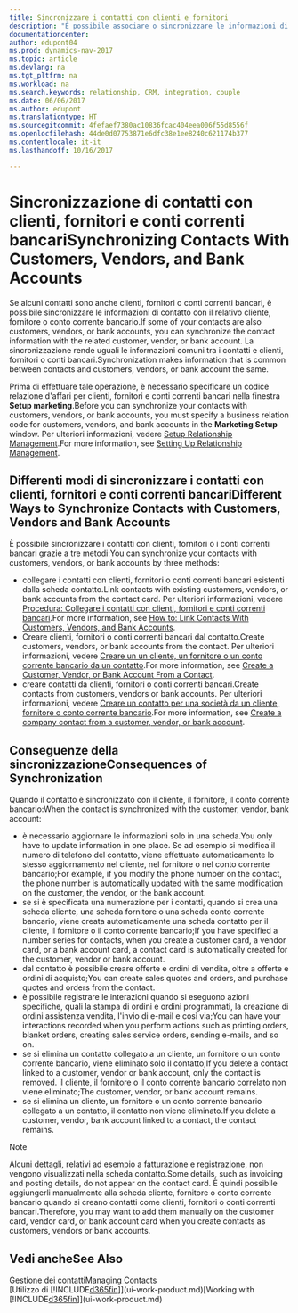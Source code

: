 ```yaml
---
title: Sincronizzare i contatti con clienti e fornitori
description: "È possibile associare o sincronizzare le informazioni di contatto dei contatti che sono anche clienti, fornitori o conti correnti bancari, in modo da aggiornate le informazioni una volta sola."
documentationcenter: 
author: edupont04
ms.prod: dynamics-nav-2017
ms.topic: article
ms.devlang: na
ms.tgt_pltfrm: na
ms.workload: na
ms.search.keywords: relationship, CRM, integration, couple
ms.date: 06/06/2017
ms.author: edupont
ms.translationtype: HT
ms.sourcegitcommit: 4fefaef7380ac10836fcac404eea006f55d8556f
ms.openlocfilehash: 44de0d07753871e6dfc38e1ee8240c621174b377
ms.contentlocale: it-it
ms.lasthandoff: 10/16/2017

---
```

# <a name="synchronizing-contacts-with-customers-vendors-and-bank-accounts"></a><span data-ttu-id="1a71a-103">Sincronizzazione di contatti con clienti, fornitori e conti correnti bancari</span><span class="sxs-lookup"><span data-stu-id="1a71a-103">Synchronizing Contacts With Customers, Vendors, and Bank Accounts</span></span>
<span data-ttu-id="1a71a-104">Se alcuni contatti sono anche clienti, fornitori o conti correnti bancari, è possibile sincronizzare le informazioni di contatto con il relativo cliente, fornitore o conto corrente bancario.</span><span class="sxs-lookup"><span data-stu-id="1a71a-104">If some of your contacts are also customers, vendors, or bank accounts, you can synchronize the contact information with the related customer, vendor, or bank account.</span></span> <span data-ttu-id="1a71a-105">La sincronizzazione rende uguali le informazioni comuni tra i contatti e clienti, fornitori o conti bancari.</span><span class="sxs-lookup"><span data-stu-id="1a71a-105">Synchronization makes information that is common between contacts and customers, vendors, or bank account the same.</span></span>  

<span data-ttu-id="1a71a-106">Prima di effettuare tale operazione, è necessario specificare un codice relazione d'affari per clienti, fornitori e conti correnti bancari nella finestra **Setup marketing**.</span><span class="sxs-lookup"><span data-stu-id="1a71a-106">Before you can synchronize your contacts with customers, vendors, or bank accounts, you must specify a business relation code for customers, vendors, and bank accounts in the **Marketing Setup** window.</span></span> <span data-ttu-id="1a71a-107">Per ulteriori informazioni, vedere [Setup Relationship Management](marketing-setup-marketing.md).</span><span class="sxs-lookup"><span data-stu-id="1a71a-107">For more information, see [Setting Up Relationship Management](marketing-setup-marketing.md).</span></span>

## <a name="different-ways-to-synchronize-contacts-with-customers-vendors-and-bank-accounts"></a><span data-ttu-id="1a71a-108">Differenti modi di sincronizzare i contatti con clienti, fornitori e conti correnti bancari</span><span class="sxs-lookup"><span data-stu-id="1a71a-108">Different Ways to Synchronize Contacts with Customers, Vendors and Bank Accounts</span></span>
<span data-ttu-id="1a71a-109">È possibile sincronizzare i contatti con clienti, fornitori o i conti correnti bancari grazie a tre metodi:</span><span class="sxs-lookup"><span data-stu-id="1a71a-109">You can synchronize your contacts with customers, vendors, or bank accounts by three methods:</span></span>

* <span data-ttu-id="1a71a-110">collegare i contatti con clienti, fornitori o conti correnti bancari esistenti dalla scheda contatto.</span><span class="sxs-lookup"><span data-stu-id="1a71a-110">Link contacts with existing customers, vendors, or bank accounts from the contact card.</span></span> <span data-ttu-id="1a71a-111">Per ulteriori informazioni, vedere [Procedura: Collegare i contatti con clienti, fornitori e conti correnti bancari](marketing-how-link-contact.md).</span><span class="sxs-lookup"><span data-stu-id="1a71a-111">For more information, see [How to: Link Contacts With Customers, Vendors, and Bank Accounts](marketing-how-link-contact.md).</span></span>
* <span data-ttu-id="1a71a-112">Creare clienti, fornitori o conti correnti bancari dal contatto.</span><span class="sxs-lookup"><span data-stu-id="1a71a-112">Create customers, vendors, or bank accounts from the contact.</span></span> <span data-ttu-id="1a71a-113">Per ulteriori informazioni, vedere [Creare un un cliente, un fornitore o un conto corrente bancario da un contatto](marketing-how-create-contacts-new-customers-vendors-bank-accounts.md).</span><span class="sxs-lookup"><span data-stu-id="1a71a-113">For more information, see [Create a Customer, Vendor, or Bank Account From a Contact](marketing-how-create-contacts-new-customers-vendors-bank-accounts.md).</span></span>
* <span data-ttu-id="1a71a-114">creare contatti da clienti, fornitori o conti correnti bancari.</span><span class="sxs-lookup"><span data-stu-id="1a71a-114">Create contacts from customers, vendors or bank accounts.</span></span> <span data-ttu-id="1a71a-115">Per ulteriori informazioni, vedere [Creare un contatto per una società da un cliente, fornitore o conto corrente bancario](marketing-how-create-contact-companies.md).</span><span class="sxs-lookup"><span data-stu-id="1a71a-115">For more information, see [Create a company contact from a customer, vendor, or bank account](marketing-how-create-contact-companies.md).</span></span>

## <a name="consequences-of-synchronization"></a><span data-ttu-id="1a71a-116">Conseguenze della sincronizzazione</span><span class="sxs-lookup"><span data-stu-id="1a71a-116">Consequences of Synchronization</span></span>
<span data-ttu-id="1a71a-117">Quando il contatto è sincronizzato con il cliente, il fornitore, il conto corrente bancario:</span><span class="sxs-lookup"><span data-stu-id="1a71a-117">When the contact is synchronized with the customer, vendor, bank account:</span></span>

* <span data-ttu-id="1a71a-118">è necessario aggiornare le informazioni solo in una scheda.</span><span class="sxs-lookup"><span data-stu-id="1a71a-118">You only have to update information in one place.</span></span> <span data-ttu-id="1a71a-119">Se ad esempio si modifica il numero di telefono del contatto, viene effettuato automaticamente lo stesso aggiornamento nel cliente, nel fornitore o nel conto corrente bancario;</span><span class="sxs-lookup"><span data-stu-id="1a71a-119">For example, if you modify the phone number on the contact, the phone number is automatically updated with the same modification on the customer, the vendor, or the bank account.</span></span>
* <span data-ttu-id="1a71a-120">se si è specificata una numerazione per i contatti, quando si crea una scheda cliente, una scheda fornitore o una scheda conto corrente bancario, viene creata automaticamente una scheda contatto per il cliente, il fornitore o il conto corrente bancario;</span><span class="sxs-lookup"><span data-stu-id="1a71a-120">If you have specified a number series for contacts, when you create a customer card, a vendor card, or a bank account card, a contact card is automatically created for the customer, vendor or bank account.</span></span>
* <span data-ttu-id="1a71a-121">dal contatto è possibile creare offerte e ordini di vendita, oltre a offerte e ordini di acquisto;</span><span class="sxs-lookup"><span data-stu-id="1a71a-121">You can create sales quotes and orders, and purchase quotes and orders from the contact.</span></span>
* <span data-ttu-id="1a71a-122">è possibile registrare le interazioni quando si eseguono azioni specifiche, quali la stampa di ordini e ordini programmati, la creazione di ordini assistenza vendita, l'invio di e-mail e così via;</span><span class="sxs-lookup"><span data-stu-id="1a71a-122">You can have your interactions recorded when you perform actions such as printing orders, blanket orders, creating sales service orders, sending e-mails, and so on.</span></span>
* <span data-ttu-id="1a71a-123">se si elimina un contatto collegato a un cliente, un fornitore o un conto corrente bancario, viene eliminato solo il contatto;</span><span class="sxs-lookup"><span data-stu-id="1a71a-123">If you delete a contact linked to a customer, vendor or bank account, only the contact is removed.</span></span> <span data-ttu-id="1a71a-124">il cliente, il fornitore o il conto corrente bancario correlato non viene eliminato;</span><span class="sxs-lookup"><span data-stu-id="1a71a-124">The customer, vendor, or bank account remains.</span></span>
* <span data-ttu-id="1a71a-125">se si elimina un cliente, un fornitore o un conto corrente bancario collegato a un contatto, il contatto non viene eliminato.</span><span class="sxs-lookup"><span data-stu-id="1a71a-125">If you delete a customer, vendor, bank account linked to a contact, the contact remains.</span></span>

> [!NOTE]  
>   <span data-ttu-id="1a71a-126">Alcuni dettagli, relativi ad esempio a fatturazione e registrazione, non vengono visualizzati nella scheda contatto.</span><span class="sxs-lookup"><span data-stu-id="1a71a-126">Some details, such as invoicing and posting details, do not appear on the contact card.</span></span> <span data-ttu-id="1a71a-127">È quindi possibile aggiungerli manualmente alla scheda cliente, fornitore o conto corrente bancario quando si creano contatti come clienti, fornitori o conti correnti bancari.</span><span class="sxs-lookup"><span data-stu-id="1a71a-127">Therefore, you may want to add them manually on the customer card, vendor card, or bank account card when you create contacts as customers, vendors or bank accounts.</span></span>

## <a name="see-also"></a><span data-ttu-id="1a71a-128">Vedi anche</span><span class="sxs-lookup"><span data-stu-id="1a71a-128">See Also</span></span>
[<span data-ttu-id="1a71a-129">Gestione dei contatti</span><span class="sxs-lookup"><span data-stu-id="1a71a-129">Managing Contacts</span></span>](marketing-contacts.md)  
<span data-ttu-id="1a71a-130">[Utilizzo di [!INCLUDE[d365fin](includes/d365fin_md.md)]](ui-work-product.md)</span><span class="sxs-lookup"><span data-stu-id="1a71a-130">[Working with [!INCLUDE[d365fin](includes/d365fin_md.md)]](ui-work-product.md)</span></span>


